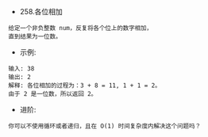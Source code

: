 - 258.各位相加

```
给定一个非负整数 num，反复将各个位上的数字相加，
直到结果为一位数。
```

- 示例:

```
输入: 38
输出: 2
解释: 各位相加的过程为：3 + 8 = 11, 1 + 1 = 2。
由于 2 是一位数，所以返回 2。
```

- 进阶:

```
你可以不使用循环或者递归，且在 O(1) 时间复杂度内解决这个问题吗？
```
